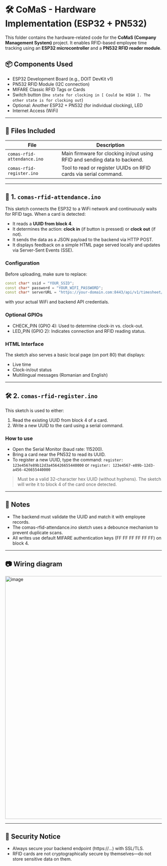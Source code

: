 # 🛠️ CoMaS - Hardware Implementation (ESP32 + PN532)

This folder contains the hardware-related code for the **CoMaS (Company Management System)** project. It enables RFID-based employee time tracking using an **ESP32 microcontroller** and a **PN532 RFID reader module**.

## 📦 Components Used

- ESP32 Development Board (e.g., DOIT DevKit v1)
- PN532 RFID Module (I2C connection)
- MIFARE Classic RFID Tags or Cards
- Switch button (`One state for clocking in [ Could be HIGH ]. The other state is for clocking out`)
- Optional: Another ESP32 + PN532 (for individual clocking), LED
- Internet Access (WiFi)

---

## 📁 Files Included

|File|Description|
|-|-|
|`comas-rfid-attendance.ino`|Main firmware for clocking in/out using RFID and sending data to backend.|
|`comas-rfid-register.ino`|Tool to read or register UUIDs on RFID cards via serial command.|

---

## 📌 1. `comas-rfid-attendance.ino`

This sketch connects the ESP32 to a WiFi network and continuously waits for RFID tags. When a card is detected:

- It reads a **UUID from block 4**.
- It determines the action: **clock in** (if button is pressed) or **clock out** (if not).
- It sends the data as a JSON payload to the backend via HTTP POST.
- It displays feedback on a simple HTML page served locally and updates via Server-Sent Events (SSE).

### Configuration

Before uploading, make sure to replace:

```cpp
const char* ssid = "YOUR_SSID";
const char* password = "YOUR_WIFI_PASSWORD";
const char* serverURL = "https://your-domain.com:8443/api/v1/timesheet/employee";
```
with your actual WiFi and backend API credentials.

### Optional GPIOs
- CHECK_PIN (GPIO 4): Used to determine clock-in vs. clock-out.
- LED_PIN (GPIO 2): Indicates connection and RFID reading status.

### HTML Interface

The sketch also serves a basic local page (on port 80) that displays:

- Live time
- Clock-in/out status
- Multilingual messages (Romanian and English)

---

## 🛠️ 2. `comas-rfid-register.ino`
This sketch is used to either:
1. Read the existing UUID from block 4 of a card.
2. Write a new UUID to the card using a serial command.

### How to use

- Open the Serial Monitor (baud rate: 115200).
- Bring a card near the PN532 to read its UUID.
- To register a new UUID, type the command:
`register: 123e4567e89b12d3a456426655440000` or `register: 123e4567-e89b-12d3-a456-426655440000`

>Must be a valid 32-character hex UUID (without hyphens). The sketch will write it to block 4 of the card once detected.

---

## 🧠 Notes
- The backend must validate the UUID and match it with employee records.
- The comas-rfid-attendance.ino sketch uses a debounce mechanism to prevent duplicate scans.
- All writes use default MIFARE authentication keys (FF FF FF FF FF FF) on block 4.

---
## 📷 Wiring diagram

<img width="780" alt="image" src="https://github.com/user-attachments/assets/66d5faed-dc00-4722-b561-abeeb0943a00" />


---

## 🔐 Security Notice
- Always secure your backend endpoint (https://...) with SSL/TLS.
- RFID cards are not cryptographically secure by themselves—do not store sensitive data on them.
